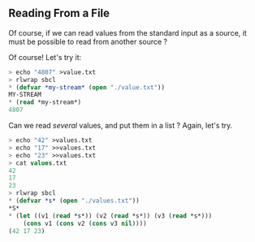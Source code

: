 ## Reading From a File

Of course, if we can read values from the standard input as a source, it must be possible to read from another source ?

Of course! Let's try it:
```lisp
> echo "4807" >value.txt
> rlwrap sbcl
* (defvar *my-stream* (open "./value.txt"))
MY-STREAM
* (read *my-stream*)
4807
```

Can we read _several_ values, and put them in a list ? Again, let's try.
```lisp
> echo "42" >values.txt
> echo "17" >>values.txt
> echo "23" >>values.txt
> cat values.txt
42
17
23
> rlwrap sbcl
* (defvar *s* (open "./values.txt"))
*S*
* (let ((v1 (read *s*)) (v2 (read *s*)) (v3 (read *s*)))
    (cons v1 (cons v2 (cons v3 nil))))
(42 17 23)
```

